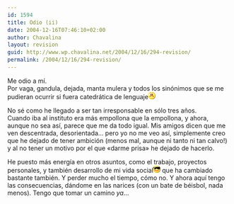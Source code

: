 ```yaml
---
id: 1594
title: Odio (ii)
date: 2004-12-16T07:46:10+02:00
author: Chavalina
layout: revision
guid: http://www.wp.chavalina.net/2004/12/16/294-revision/
permalink: /2004/12/16/294-revision/
---
```

Me odio a mí.  
Por vaga, gandula, dejada, manta mulera y todos los sinónimos que se me pudieran ocurrir si fuera catedrática de lenguaje![emo](/imagenes/emoticonos/enfadado.gif) 

No sé como he llegado a ser tan irresponsable en sólo tres años.  
Cuando iba al instituto era más empollona que la empollona, y ahora, aunque no sea así, parece que me da todo igual. Mis amigos dicen que me ven descentrada, desorientada… pero yo no me veo así, simplemente creo que he dejado de tener ambición (menos mal, aunque ni tanto ni tan calvo!) y al no tener un motivo por el que «darme prisa» he dejado de hacerlo.

He puesto más energía en otros asuntos, como el trabajo, proyectos personales, y también desarrollo de mi vida social![gafas](/imagenes/emoticonos/gafas.gif) que ha cambiado bastante también. Y perder mucho el tiempo, cómo no. Y ahora aquí tengo las consecuencias, dándome en las narices (con un bate de béisbol, nada menos). Tengo que tomar un camino _ya_…